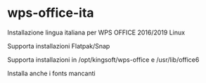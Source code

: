 # wps-office-ita

Installazione lingua italiana per WPS OFFICE 2016/2019 Linux

Supporta installazioni Flatpak/Snap

Supporta installazioni in /opt/kingsoft/wps-office e /usr/lib/office6

Installa anche i fonts mancanti


